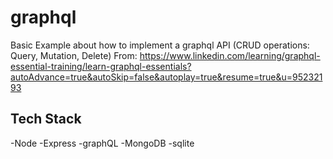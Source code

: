 # graphql
Basic Example about how to implement a graphql API (CRUD operations: Query, Mutation, Delete)
From: https://www.linkedin.com/learning/graphql-essential-training/learn-graphql-essentials?autoAdvance=true&autoSkip=false&autoplay=true&resume=true&u=95232193

## Tech Stack
-Node
-Express
-graphQL
-MongoDB
-sqlite
